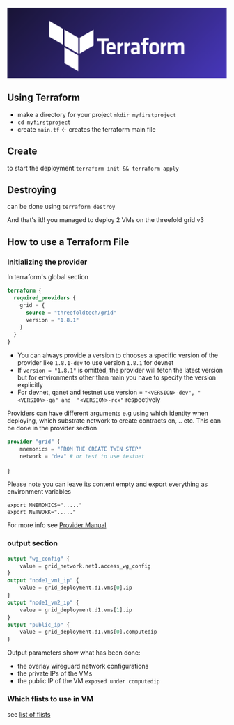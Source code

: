 ![ ](./advanced/img//terraform_.png)

## Using Terraform

- make a directory for your project `mkdir myfirstproject`
- `cd myfirstproject`
- create `main.tf` <- creates the terraform main file

## Create

to start the deployment `terraform init && terraform apply`

## Destroying

can be done using `terraform destroy`

And that's it!! you managed to deploy 2 VMs on the threefold grid v3

## How to use a Terraform File

### Initializing the provider

In terraform's global section

```terraform
terraform {
  required_providers {
    grid = {
      source = "threefoldtech/grid"
      version = "1.8.1"
    }
  }
}

```

- You can always provide a version to chooses a specific version of the provider like `1.8.1-dev` to use version `1.8.1` for devnet
- If `version = "1.8.1"` is omitted, the provider will fetch the latest version but for environments other than main you have to specify the version explicitly
- For devnet, qanet and testnet use version = `"<VERSION>-dev", "<VERSION>-qa" and  "<VERSION>-rcx"` respectively

Providers can have different arguments e.g using which identity when deploying, which substrate network to create contracts on, .. etc. This can be done in the provider section

```terraform
provider "grid" {
    mnemonics = "FROM THE CREATE TWIN STEP"
    network = "dev" # or test to use testnet

}
```

Please note you can leave its content empty and export everything as environment variables

```
export MNEMONICS="....."
export NETWORK="....."

```

For more info see [Provider Manual](./advanced/terraform_provider.md)

### output section

```terraform
output "wg_config" {
    value = grid_network.net1.access_wg_config
}
output "node1_vm1_ip" {
    value = grid_deployment.d1.vms[0].ip
}
output "node1_vm2_ip" {
    value = grid_deployment.d1.vms[1].ip
}
output "public_ip" {
    value = grid_deployment.d1.vms[0].computedip
}

```

Output parameters show what has been done:

- the overlay wireguard network configurations
- the private IPs of the VMs
- the public IP of the VM `exposed under computedip`

### Which flists to use in VM

see [list of flists](manual3_iac/grid3_supported_flists.md)
